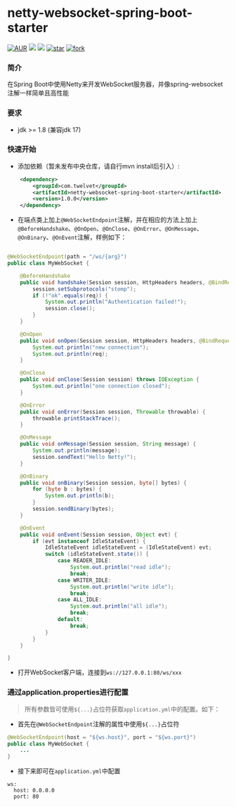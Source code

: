 # netty-websocket-spring-boot-starter

[![AUR](https://img.shields.io/github/license/twelvet-s/twelvet)](https://gitee.com/twelvet/netty-websocket-spring-boot-starter/blob/master/LICENSE)
[![](https://img.shields.io/badge/Author-TwelveT-orange.svg)](https://www.twelvet.cn)
[![](https://img.shields.io/badge/version-1.0.0-success)](https://gitee.com/twelvet/netty-websocket-spring-boot-starter)
[![star](https://gitee.com/twelvet/netty-websocket-spring-boot-starter/badge/star.svg?theme=white)](https://gitee.com/twelvet/netty-websocket-spring-boot-starter/stargazers)
[![fork](https://gitee.com/twelvet/netty-websocket-spring-boot-starter/badge/fork.svg?theme=white)](https://gitee.com/twelvet/netty-websocket-spring-boot-starter/members)

### 简介
在Spring Boot中使用Netty来开发WebSocket服务器，并像spring-websocket注解一样简单且高性能

### 要求
- jdk >= 1.8 (兼容jdk 17)

### 快速开始

- 添加依赖（暂未发布中央仓库，请自行mvn install后引入）:

```xml
	<dependency>
		<groupId>com.twelvet</groupId>
		<artifactId>netty-websocket-spring-boot-starter</artifactId>
		<version>1.0.0</version>
	</dependency>
```

- 在端点类上加上`@WebSocketEndpoint`注解，并在相应的方法上加上`@BeforeHandshake`、`@OnOpen`、`@OnClose`、`@OnError`、`@OnMessage`、`@OnBinary`、`@OnEvent`注解，样例如下：

```java

@WebSocketEndpoint(path = "/ws/{arg}")
public class MyWebSocket {

    @BeforeHandshake
    public void handshake(Session session, HttpHeaders headers, @BindRequestParam String req, @BindRequestParam MultiValueMap reqMap, @BindPathVariable String arg, @BindPathVariable Map pathMap) {
        session.setSubprotocols("stomp");
        if (!"ok".equals(req)) {
            System.out.println("Authentication failed!");
            session.close();
        }
    }

    @OnOpen
    public void onOpen(Session session, HttpHeaders headers, @BindRequestParam String req, @BindRequestParam MultiValueMap reqMap, @BindPathVariable String arg, @BindPathVariable Map pathMap) {
        System.out.println("new connection");
        System.out.println(req);
    }

    @OnClose
    public void onClose(Session session) throws IOException {
        System.out.println("one connection closed");
    }

    @OnError
    public void onError(Session session, Throwable throwable) {
        throwable.printStackTrace();
    }

    @OnMessage
    public void onMessage(Session session, String message) {
        System.out.println(message);
        session.sendText("Hello Netty!");
    }

    @OnBinary
    public void onBinary(Session session, byte[] bytes) {
        for (byte b : bytes) {
            System.out.println(b);
        }
        session.sendBinary(bytes);
    }

    @OnEvent
    public void onEvent(Session session, Object evt) {
        if (evt instanceof IdleStateEvent) {
            IdleStateEvent idleStateEvent = (IdleStateEvent) evt;
            switch (idleStateEvent.state()) {
                case READER_IDLE:
                    System.out.println("read idle");
                    break;
                case WRITER_IDLE:
                    System.out.println("write idle");
                    break;
                case ALL_IDLE:
                    System.out.println("all idle");
                    break;
                default:
                    break;
            }
        }
    }

}
```

- 打开WebSocket客户端，连接到`ws://127.0.0.1:80/ws/xxx`

### 通过application.properties进行配置
> 所有参数皆可使用`${...}`占位符获取`application.yml`中的配置。如下：

- 首先在`@WebSocketEndpoint`注解的属性中使用`${...}`占位符
```java
@WebSocketEndpoint(host = "${ws.host}", port = "${ws.port}")
public class MyWebSocket {
    ...
}
```
- 接下来即可在`application.yml`中配置
```
ws:
  host: 0.0.0.0
  port: 80
```